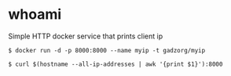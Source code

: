 whoami
======

Simple HTTP docker service that prints client ip

    $ docker run -d -p 8000:8000 --name myip -t gadzorg/myip
    
    $ curl $(hostname --all-ip-addresses | awk '{print $1}'):8000
    
